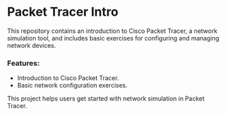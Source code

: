 # Packet Tracer Intro

This repository contains an introduction to Cisco Packet Tracer, a network simulation tool, and includes basic exercises for configuring and managing network devices.

### Features:
- Introduction to Cisco Packet Tracer.
- Basic network configuration exercises.

This project helps users get started with network simulation in Packet Tracer.

